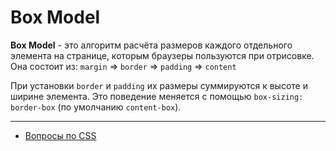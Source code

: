 # Box Model

**Box Model** - это алгоритм расчёта размеров каждого отдельного элемента на странице, которым браузеры пользуются при отрисовке. Она состоит из: `margin` => `border` => `padding` => `content`

При установки `border` и `padding` их размеры суммируются к высоте и ширине элемента. Это поведение меняется с помощью `box-sizing: border-box` (по умолчанию `content-box`).

---

- [Вопросы по CSS](./CSS.md)
